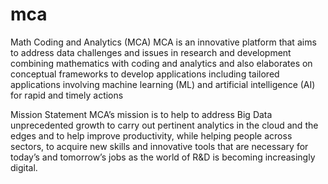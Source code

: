 # mca
Math Coding and Analytics (MCA)
MCA is an innovative platform that aims to address data challenges and issues in research and development combining mathematics with coding and analytics and also elaborates on conceptual frameworks to develop applications including tailored applications involving machine learning (ML) and artificial intelligence (AI) for rapid and timely actions

Mission Statement
MCA’s mission is to help to address Big Data unprecedented growth to carry out pertinent analytics in the cloud and the edges and to help improve productivity, while helping people across sectors, to acquire new skills and innovative tools that are necessary for today’s and tomorrow’s jobs as the world of R&D is becoming increasingly digital.
